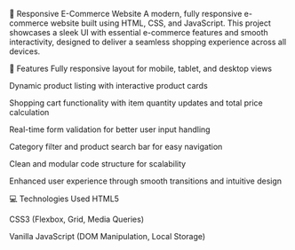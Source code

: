 🛒 Responsive E-Commerce Website
A modern, fully responsive e-commerce website built using HTML, CSS, and JavaScript. This project showcases a sleek UI with essential e-commerce features and smooth interactivity, designed to deliver a seamless shopping experience across all devices.

🔧 Features
Fully responsive layout for mobile, tablet, and desktop views

Dynamic product listing with interactive product cards

Shopping cart functionality with item quantity updates and total price calculation

Real-time form validation for better user input handling

Category filter and product search bar for easy navigation

Clean and modular code structure for scalability

Enhanced user experience through smooth transitions and intuitive design

💻 Technologies Used
HTML5

CSS3 (Flexbox, Grid, Media Queries)

Vanilla JavaScript (DOM Manipulation, Local Storage)
